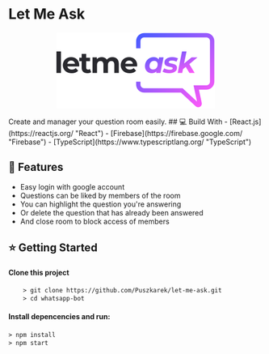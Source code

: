 # Let Me Ask

<p align="center">
<img src="./src/assets/images/logo.svg">
</p>
Create and manager your question room easily.
## 💻  Build With
- [React.js](https://reactjs.org/ "React")
- [Firebase](https://firebase.google.com/ "Firebase")
- [TypeScript](https://www.typescriptlang.org/ "TypeScript")

## 🚀 Features

-   Easy login with google account
-   Questions can be liked by members of the room
-   You can highlight the question you're answering
-   Or delete the question that has already been answered
-   And close room to block access of members

## ⭐ Getting Started

#### Clone this project

```
    > git clone https://github.com/Puszkarek/let-me-ask.git
    > cd whatsapp-bot
```

#### Install depencencies and run:

    > npm install
    > npm start
